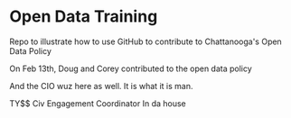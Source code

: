 Open Data Training
================

Repo to illustrate how to use GitHub to contribute to Chattanooga's Open Data Policy

On Feb 13th, Doug and Corey contributed to the open data policy

And the CIO wuz here as well. It is what it is man.

TY$$ Civ Engagement Coordinator In da house
